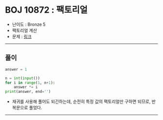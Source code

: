 # BOJ 10872 : 팩토리얼
- 난이도 : Bronze 5
- 팩토리얼 계산
- 문제 : [링크](https://www.acmicpc.net/problem/10872)

---  

## 풀이
```python
answer = 1

n = int(input())
for i in range(1, n+1):
    answer *= i
print(answer, end='')

```
- 재귀를 사용해 풀어도 되긴하는데, 순전히 특정 값의 팩토리얼만 구하면 되므로, 반복문으로 풀었다.

---
